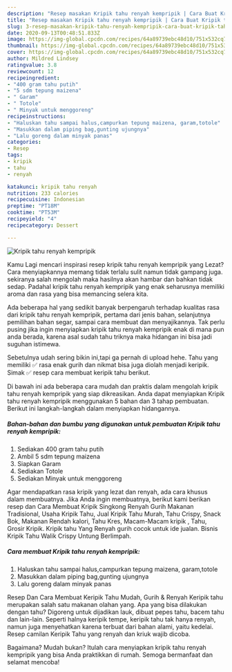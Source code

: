 ```yaml
---
description: "Resep masakan Kripik tahu renyah kempripik | Cara Buat Kripik tahu renyah kempripik Yang Enak dan Simpel"
title: "Resep masakan Kripik tahu renyah kempripik | Cara Buat Kripik tahu renyah kempripik Yang Enak dan Simpel"
slug: 3-resep-masakan-kripik-tahu-renyah-kempripik-cara-buat-kripik-tahu-renyah-kempripik-yang-enak-dan-simpel
date: 2020-09-13T00:48:51.833Z
image: https://img-global.cpcdn.com/recipes/64a89739ebc48d10/751x532cq70/kripik-tahu-renyah-kempripik-foto-resep-utama.jpg
thumbnail: https://img-global.cpcdn.com/recipes/64a89739ebc48d10/751x532cq70/kripik-tahu-renyah-kempripik-foto-resep-utama.jpg
cover: https://img-global.cpcdn.com/recipes/64a89739ebc48d10/751x532cq70/kripik-tahu-renyah-kempripik-foto-resep-utama.jpg
author: Mildred Lindsey
ratingvalue: 3.8
reviewcount: 12
recipeingredient:
- "400 gram tahu putih"
- "5 sdm tepung maizena"
- " Garam"
- " Totole"
- " Minyak untuk menggoreng"
recipeinstructions:
- "Haluskan tahu sampai halus,campurkan tepung maizena, garam,totole"
- "Masukkan dalam piping bag,gunting ujungnya"
- "Lalu goreng dalam minyak panas"
categories:
- Resep
tags:
- kripik
- tahu
- renyah

katakunci: kripik tahu renyah 
nutrition: 233 calories
recipecuisine: Indonesian
preptime: "PT18M"
cooktime: "PT53M"
recipeyield: "4"
recipecategory: Dessert

---
```



![Kripik tahu renyah kempripik](https://img-global.cpcdn.com/recipes/64a89739ebc48d10/751x532cq70/kripik-tahu-renyah-kempripik-foto-resep-utama.jpg)

Kamu Lagi mencari inspirasi resep kripik tahu renyah kempripik yang Lezat? Cara menyiapkannya memang tidak terlalu sulit namun tidak gampang juga. sekiranya salah mengolah maka hasilnya akan hambar dan bahkan tidak sedap. Padahal kripik tahu renyah kempripik yang enak seharusnya memiliki aroma dan rasa yang bisa memancing selera kita.

Ada beberapa hal yang sedikit banyak berpengaruh terhadap kualitas rasa dari kripik tahu renyah kempripik, pertama dari jenis bahan, selanjutnya pemilihan bahan segar, sampai cara membuat dan menyajikannya. Tak perlu pusing jika ingin menyiapkan kripik tahu renyah kempripik enak di mana pun anda berada, karena asal sudah tahu triknya maka hidangan ini bisa jadi suguhan istimewa.

Sebetulnya udah sering bikin ini,tapi ga pernah di upload hehe. Tahu yang memiliki ✅ rasa enak gurih dan nikmat bisa juga diolah menjadi keripik. Simak ✅ resep cara membuat keripik tahu berikut.


Di bawah ini ada beberapa cara mudah dan praktis dalam mengolah kripik tahu renyah kempripik yang siap dikreasikan. Anda dapat menyiapkan Kripik tahu renyah kempripik menggunakan 5 bahan dan 3 tahap pembuatan. Berikut ini langkah-langkah dalam menyiapkan hidangannya.

<!--inarticleads1-->

##### Bahan-bahan dan bumbu yang digunakan untuk pembuatan Kripik tahu renyah kempripik:

1. Sediakan 400 gram tahu putih
1. Ambil 5 sdm tepung maizena
1. Siapkan  Garam
1. Sediakan  Totole
1. Sediakan  Minyak untuk menggoreng


Agar mendapatkan rasa kripik yang lezat dan renyah, ada cara khusus dalam membuatnya. Jika Anda ingin membuatnya, berikut kami berikan resep dan Cara Membuat Kripik Singkong Renyah Gurih Makanan Tradisional, Usaha Kripik Tahu, Jual Kripik Tahu Murah, Tahu Crispy, Snack Bok, Makanan Rendah kalori, Tahu Kres, Macam-Macam kripik , Tahu, Grosir Kripik. Kripik tahu Yang Renyah gurih cocok untuk ide jualan. Bisnis Kripik Tahu Walik Crispy Untung Berlimpah. 

<!--inarticleads2-->

##### Cara membuat Kripik tahu renyah kempripik:

1. Haluskan tahu sampai halus,campurkan tepung maizena, garam,totole
1. Masukkan dalam piping bag,gunting ujungnya
1. Lalu goreng dalam minyak panas


Resep Dan Cara Membuat Keripik Tahu Mudah, Gurih &amp; Renyah Keripik tahu merupakan salah satu makanan olahan yang. Apa yang bisa dilakukan dengan tahu? Digoreng untuk dijadikan lauk, dibuat pepes tahu, bacem tahu dan lain-lain. Seperti halnya keripik tempe, keripik tahu tak hanya renyah, namun juga menyehatkan karena terbuat dari bahan alami, yaitu kedelai. Resep camilan Keripik Tahu yang renyah dan kriuk wajib dicoba. 

Bagaimana? Mudah bukan? Itulah cara menyiapkan kripik tahu renyah kempripik yang bisa Anda praktikkan di rumah. Semoga bermanfaat dan selamat mencoba!
